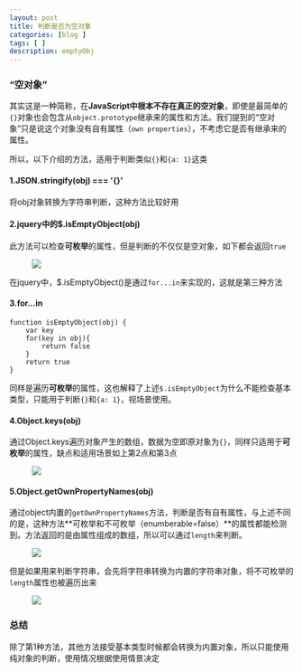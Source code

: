 ```yaml
---
layout: post
title: 判断是否为空对象
categories: [blog ]
tags: [ ]
description: emptyObj
---
```


### “空对象”

其实这是一种简称，在**JavaScript中根本不存在真正的空对象**，即使是最简单的`{}`对象也会包含从`object.prototype`继承来的属性和方法。我们提到的“空对象”只是说这个对象没有自有属性（`own properties`），不考虑它是否有继承来的属性。

所以，以下介绍的方法，适用于判断类似`{}`和`{a: 1}`这类

#### 1.JSON.stringify(obj) === '{}'

将obj对象转换为字符串判断，这种方法比较好用

#### 2.jquery中的$.isEmptyObject(obj)

此方法可以检查**可枚举**的属性，但是判断的不仅仅是空对象，如下都会返回`true`

<figure>
        <img src="https://lo56ve.github.io/img/emptyObj.png">
</figure>

在jquery中，$.isEmptyObject()是通过`for...in`来实现的，这就是第三种方法

#### 3.for...in

```
function isEmptyObject(obj) {
	var key
	for(key in obj){
		return false	
	}
	return true
}
```

同样是遍历**可枚举**的属性，这也解释了上述`$.isEmptyObject`为什么不能检查基本类型，只能用于判断`{}`和`{a: 1}`，视场景使用。

#### 4.Object.keys(obj)

通过Object.keys遍历对象产生的数组，数据为空即原对象为`{}`，同样只适用于**可枚举**的属性，缺点和适用场景如上第2点和第3点

<figure>
        <img src="https://lo56ve.github.io/img/emptyObj3.png">
</figure>

#### 5.Object.getOwnPropertyNames(obj)

通过object内置的`getOwnPropertyNames`方法，判断是否有自有属性，与上述不同的是，这种方法**可枚举和不可枚举（enumberable=false）**的属性都能检测到。方法返回的是由属性组成的数组，所以可以通过`length`来判断。

<figure>
        <img src="https://lo56ve.github.io/img/emptyObj1.png">
</figure>

但是如果用来判断字符串，会先将字符串转换为内置的字符串对象，将不可枚举的`length`属性也被遍历出来

<figure>
        <img src="https://lo56ve.github.io/img/emptyObj2.png">
</figure>

### 总结

除了第1种方法，其他方法接受基本类型时候都会转换为内置对象，所以只能使用纯对象的判断，使用情况根据使用情景决定